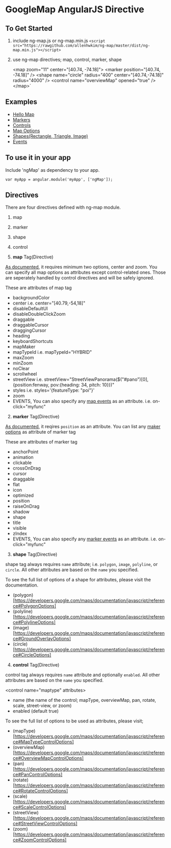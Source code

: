 GoogleMap AngularJS Directive
=============================

To Get Started
---------------

 1. include ng-map.js or ng-map.min.js
    `<script src="https://rawgithub.com/allenhwkim/ng-map/master/dist/ng-map.min.js"></script>`

 2. use ng-map directives; map, control, marker, shape  

    &lt;map zoom="11" center="[40.74, -74.18]">
      &lt;marker position="[40.74, -74.18]" />
      &lt;shape name="circle" radius="400" center="[40.74,-74.18]" radius="4000" />
      &lt;control name="overviewMap" opened="true" />
    &lt;/map>`  

Examples
--------

  * [Hello Map](https://rawgithub.com/allenhwkim/ng-map/master/examples/hello_map.html)
  * [Markers](https://rawgithub.com/allenhwkim/ng-map/master/examples/marker.html)
  * [Controls](https://rawgithub.com/allenhwkim/ng-map/master/examples/map_control.html)
  * [Map Options](https://rawgithub.com/allenhwkim/ng-map/master/examples/map_options.html)
  * [Shapes(Rectangle, Triangle, Image)](https://rawgithub.com/allenhwkim/ng-map/master/examples/shape.html)
  * [Events](https://rawgithub.com/allenhwkim/ng-map/master/examples/events.html)

To use it in your app
----------------------
 Include 'ngMap' as dependency to your app.

   `var myApp = angular.module('myApp', ['ngMap']); `

Directives
-----------
There are four directives defined with ng-map module.
  1. map
  2. marker
  3. shape
  4. control

1. **map** Tag(Directive)

[As documented](https://developers.google.com/maps/documentation/javascript/reference#MapOptions),
it requires minimum two options, center and zoom. You can specify all map options as attributes
except control-related ones. Those are seperately handled by control directives and will be safely ignored.

These are attributes of map tag

  * backgroundColor
  * center
    i.e. center="[40.79,-54,18]"
  * disableDefaultUI
  * disableDoubleClickZoom
  * draggable
  * draggableCursor
  * draggingCursor
  * heading
  * keyboardShortcuts
  * mapMaker
  * mapTypeId
    i.e. mapTypeId="HYBRID"
  * maxZoom
  * minZoom
  * noClear
  * scrollwheel
  * streetView
    i.e. streetView="StreetViewPanorama($("#pano")[0], {position:fenway, pov:{heading: 34, pitch: 10}})"
  * styles
    i.e. styles='{featureType: "poi"}'
  * zoom
  * EVENTS, You can also specify any [map events](https://developers.google.com/maps/documentation/javascript/reference#Map) as an attribute.
    i.e. on-click="myfunc"


2. **marker** Tag(Directive)

[As documented](https://developers.google.com/maps/documentation/javascript/reference#Marker), it reqires `position` as an attribute.
You can list any [maker options](https://developers.google.com/maps/documentation/javascript/reference#MarkerOptions) as attribute of marker tag

These are attributes of marker tag

  * anchorPoint
  * animation
  * clickable
  * crossOnDrag
  * cursor
  * draggable
  * flat
  * icon
  * optimized
  * position
  * raiseOnDrag
  * shadow
  * shape
  * title
  * visible
  * zIndex
  * EVENTS, You can also specify any [marker events](https://developers.google.com/maps/documentation/javascript/reference#Marker) as an attribute.
    i.e. on-click="myfunc"

3. **shape** Tag(Directive)

  shape tag always requires `name` attribute; i.e. `polygon`, `image`, `polyline`, or `circle`.
  All other attributes are based on the `name` you specified.

  To see the full list of options of a shape for attributes, please visit the documentation.

  * (polygon)[https://developers.google.com/maps/documentation/javascript/reference#PolygonOptions]
  * (polyline)[https://developers.google.com/maps/documentation/javascript/reference#PolylineOptions]
  * (image)[https://developers.google.com/maps/documentation/javascript/reference#GroundOverlayOptions]
  * (circle)[https://developers.google.com/maps/documentation/javascript/reference#CircleOptions]

4. **control** Tag(Directive)

  control tag always requires `name` attribute and optionally `enabled`.
  All other attributes are based on the `name` you specified.

  &lt;control name="maptype" attributes>

  * name (the name of the control; mapType, overviewMap, pan, rotate, scale, street-view, or zoom)
  * enabled (default true)

  To see the full list of options to be used as attributes, please visit;

  * (mapType)[https://developers.google.com/maps/documentation/javascript/reference#MapTypeControlOptions]
  * (overviewMap)[https://developers.google.com/maps/documentation/javascript/reference#OverviewMapControlOptions]
  * (pan)[https://developers.google.com/maps/documentation/javascript/reference#PanControlOptions]
  * (rotate)[https://developers.google.com/maps/documentation/javascript/reference#RotateControlOptions]
  * (scale)[https://developers.google.com/maps/documentation/javascript/reference#ScaleControlOptions]
  * (streetView)[https://developers.google.com/maps/documentation/javascript/reference#StreetViewControlOptions]
  * (zoom)[https://developers.google.com/maps/documentation/javascript/reference#ZoomControlOptions]


